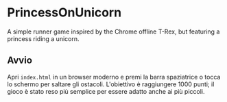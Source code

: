 # PrincessOnUnicorn

A simple runner game inspired by the Chrome offline T-Rex, but featuring a princess riding a unicorn.

## Avvio

Apri `index.html` in un browser moderno e premi la barra spaziatrice o tocca lo schermo per saltare gli ostacoli.
L'obiettivo è raggiungere 1000 punti; il gioco è stato reso più semplice per essere adatto anche ai più piccoli.
